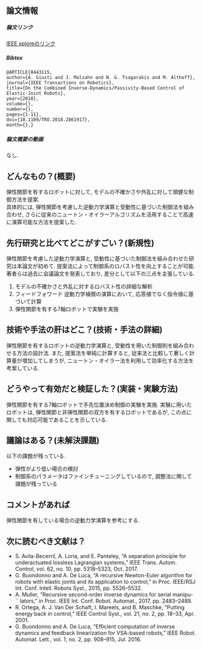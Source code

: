 論文情報
------------------

##### 論文リンク

[IEEE xploreのリンク](https://ieeexplore.ieee.org/abstract/document/8443115/)

##### Bibtex

    @ARTICLE{8443115, 
    author={A. Giusti and J. Malzahn and N. G. Tsagarakis and M. Althoff}, 
    journal={IEEE Transactions on Robotics}, 
    title={On the Combined Inverse-Dynamics/Passivity-Based Control of Elastic-Joint Robots},
    year={2018}, 
    volume={}, 
    number={}, 
    pages={1-11}, 
    doi={10.1109/TRO.2018.2861917}, 
    month={},}

##### 論文概要の動画
なし.

どんなもの？(概要)
------------------
弾性関節を有するロボットに対して, モデルの不確かさや外乱に対して頑健な制御方法を提案.  
具体的には, 弾性関節を考慮した逆動力学演算と受動性に基づいた制御法を組み合わせ, さらに従来のニュートン・オイラーアルゴリズムを活用することで高速に演算可能な方法を提案した.

先行研究と比べてどこがすごい？(新規性)
------------------
弾性関節を考慮した逆動力学演算と, 受動性に基づいた制御法を組み合わせた研究は本論文が初めて.
提案法によって制御系のロバスト性を向上することが可能.
著者らは過去に会議論文を発表しており, 差分として以下の三点を主張している.
1. モデルの不確かさと外乱に対するロバスト性の詳細な解析
2. フィードフォワード 逆動力学補償の演算において, 応答値でなく指令値に基づいて計算
3. 弾性関節を有する7軸ロボットで実験を実施

技術や手法の肝はどこ？(技術・手法の詳細)
------------------
弾性関節を有するロボットの逆動力学演算と, 受動性を用いた制御則を組み合わせる方法の設計法.
また, 提案法を単純に計算すると, 従来法と比較して著しく計算量が増加してしまうが, ニュートン・オイラー法を利用して効率化する方法を考案している.

どうやって有効だと検証した？(実装・実験方法)
------------------
弾性関節を有する7軸ロボットで手先位置決め制御の実験を実施.
実験に用いたロボットは, 弾性関節と非弾性関節の双方を有するロボットであるが, この点に関しても対応可能であることを示している.

議論はある？(未解決課題)
------------------
以下の課題が残っている.  
- 弾性がより低い場合の検討
- 制御系のパラメータはファインチューニングしているので, 調整法に関して課題が残っている

コメントがあれば
------------------
弾性関節を有している場合の逆動力学演算を参考にする.

次に読むべき文献は？
------------------

-  S. Avila-Becerril, A. Loria, and E. Panteley, “A separation principle for
underactuated lossless Lagrangian systems,” IEEE Trans. Autom. Control,
vol. 62, no. 10, pp. 5318–5323, Oct. 2017.
- G. Buondonno and A. De Luca, “A recursive Newton-Euler algorithm for
robots with elastic joints and its application to control,” in Proc. IEEE/RSJ
Int. Conf. Intell. Robots Syst., 2015, pp. 5526–5532.
- A. Muller, “Recursive second-order inverse dynamics for serial manipu- ¨
lators,” in Proc. IEEE Int. Conf. Robot. Automat., 2017, pp. 2483–2489.
-  R. Ortega, A. J. Van Der Schaft, I. Mareels, and B. Maschke, “Putting
energy back in control,” IEEE Control Syst., vol. 21, no. 2, pp. 18–33,
Apr. 2001.
- G. Buondonno and A. De Luca, “Efficient computation of inverse dynamics
and feedback linearization for VSA-based robots,” IEEE Robot.
Automat. Lett., vol. 1, no. 2, pp. 908–915, Jul. 2016.
